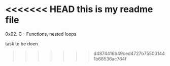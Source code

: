 <<<<<<< HEAD
this is my readme file
=======
0x02. C - Functions, nested loops

task to be doen
>>>>>>> d4874416b49ced4727b755031441b68536ac764f
